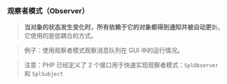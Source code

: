 ### 观察者模式（Observer）
> **当对象的状态发生变化时，所有依赖于它的对象都得到通知并被自动更**新。它使用的是低耦合的方式。

> 例子：使用观察者模式观察消息队列在 GUI 中的运行情况。

> 注意：PHP 已经定义了 2 个接口用于快速实现观察者模式：`SplObserver` 和 `SplSubject`
